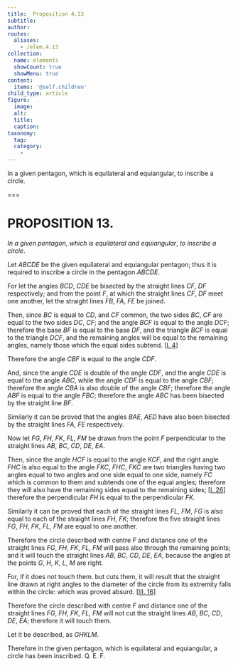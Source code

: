 ```yaml
---
title:  Proposition 4.13
subtitle: 
author:
routes:
  aliases:
    - /elem.4.13
collection:
  name: elements
  showCount: true
  showMenu: true
content:
  items: '@self.children'
child_type: article
figure:
  image:
  alt:
  title:
  caption:
taxonomy:
  tag:
  category:
    - 
---
```


<p><emph>In a given pentagon</emph>, <emph>which is equilateral and equiangular</emph>, <emph>to inscribe a circle</emph>. </p>

===

<h1>PROPOSITION 13.</h1>
<p><em>In a given pentagon</em>, <em>which is equilateral and equiangular</em>, <em>to inscribe a circle</em>. </p>

<p>Let <em>ABCDE</em> be the given equilateral and equiangular pentagon; thus it is required to inscribe a circle in the pentagon <em>ABCDE</em>. </p>

<p>For let the angles <em>BCD</em>, <em>CDE</em> be bisected by the straight lines <em>CF</em>, <em>DF</em> respectively; and from the point <em>F</em>, at <pb n="105"/>which the straight lines <em>CF</em>, <em>DF</em> meet one another, let the straight lines <em>FB</em>, <em>FA</em>, <em>FE</em> be joined. </p>

<p>Then, since <em>BC</em> is equal to <em>CD</em>, and <em>CF</em> common, the two sides <em>BC</em>, <em>CF</em> are equal to the two sides <em>DC</em>, <em>CF</em>;  and the angle <em>BCF</em> is equal to the angle <em>DCF</em>; <span class="center">therefore the base <em>BF</em> is equal to the base <em>DF</em>,</span> and the triangle <em>BCF</em> is equal to the triangle <em>DCF</em>, and the remaining angles will be equal to the remaining angles, namely those which the equal sides subtend. [<a href="/elem.1.4">I. 4</a>] </p>

<p>Therefore the angle <em>CBF</em> is equal to the angle <em>CDF</em>. </p>

<p>And, since the angle <em>CDE</em> is double of the angle <em>CDF</em>, and the angle <em>CDE</em> is equal to the angle <em>ABC</em>, while the angle <em>CDF</em> is equal to the angle <em>CBF</em>; therefore the angle <em>CBA</em> is also double of the angle <em>CBF</em>; <span class="center">therefore the angle <em>ABF</em> is equal to the angle <em>FBC</em>;</span> therefore the angle <em>ABC</em> has been bisected by the straight line <em>BF</em>. </p>

<p>Similarly it can be proved that the angles <em>BAE</em>, <em>AED</em> have also been bisected by the straight lines <em>FA</em>, <em>FE</em> respectively. </p>

<p>Now let <em>FG</em>, <em>FH</em>, <em>FK</em>, <em>FL</em>, <em>FM</em> be drawn from the point <em>F</em> perpendicular to the straight lines <em>AB</em>, <em>BC</em>, <em>CD</em>, <em>DE</em>, <em>EA</em>. </p>

<p>Then, since the angle <em>HCF</em> is equal to the angle <em>KCF</em>, and the right angle <em>FHC</em> is also equal to the angle <em>FKC</em>, <em>FHC</em>, <em>FKC</em> are two triangles having two angles equal to two angles and one side equal to one side, namely <em>FC</em> which is common to them and subtends one of the equal angles; therefore they will also have the remaining sides equal to the remaining sides; [<a href="/elem.1.26">I. 26</a>] therefore the perpendicular <em>FH</em> is equal to the perpendicular <em>FK</em>. </p>

<p>Similarly it can be proved that each of the straight lines <em>FL</em>, <em>FM</em>, <em>FG</em> is also equal to each of the straight lines <em>FH</em>, <em>FK</em>; <pb n="106"/>therefore the five straight lines <em>FG</em>, <em>FH</em>, <em>FK</em>, <em>FL</em>, <em>FM</em> are equal to one another. </p>

<p>Therefore the circle described with centre <em>F</em> and distance one of the straight lines <em>FG</em>, <em>FH</em>, <em>FK</em>, <em>FL</em>, <em>FM</em> will pass also through the remaining points; and it will touch the straight lines <em>AB</em>, <em>BC</em>, <em>CD</em>, <em>DE</em>, <em>EA</em>, because the angles at the points <em>G</em>, <em>H</em>, <em>K</em>, <em>L</em>, <em>M</em> are right. </p>

<p>For, if it does not touch them. but cuts them, it will result that the straight line drawn at right angles to the diameter of the circle from its extremity falls within the circle: which was proved absurd. [<a href="/elem.3.16">III. 16</a>] </p>

<p>Therefore the circle described with centre <em>F</em> and distance one of the straight lines <em>FG</em>, <em>FH</em>, <em>FK</em>, <em>FL</em>, <em>FM</em> will not cut the straight lines <em>AB</em>, <em>BC</em>, <em>CD</em>, <em>DE</em>, <em>EA</em>; <span class="center">therefore it will touch them.</span>
      </p>

<p>Let it be described, as <em>GHKLM</em>. </p>

<p>Therefore in the given pentagon, which is equilateral and equiangular, a circle has been inscribed. Q. E. F.</p>
